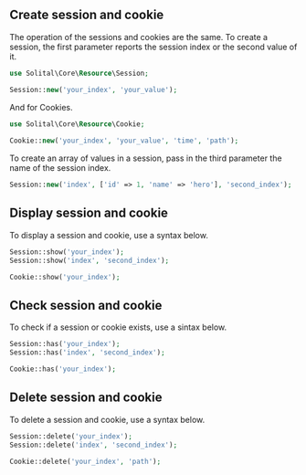 ## Create session and cookie

The operation of the sessions and cookies are the same. To create a session, the first parameter reports the session index or the second value of it.

```php
use Solital\Core\Resource\Session;

Session::new('your_index', 'your_value');
```

And for Cookies.

```php
use Solital\Core\Resource\Cookie;
            
Cookie::new('your_index', 'your_value', 'time', 'path');
```

To create an array of values in a session, pass in the third parameter the name of the session index.

```php
Session::new('index', ['id' => 1, 'name' => 'hero'], 'second_index');
```

## Display session and cookie

To display a session and cookie, use a syntax below.

```php
Session::show('your_index');
Session::show('index', 'second_index');

Cookie::show('your_index');
```

## Check session and cookie

To check if a session or cookie exists, use a sintax below.

```php
Session::has('your_index');
Session::has('index', 'second_index');

Cookie::has('your_index');
```

## Delete session and cookie

To delete a session and cookie, use a syntax below.

```php
Session::delete('your_index');
Session::delete('index', 'second_index');

Cookie::delete('your_index', 'path');
```